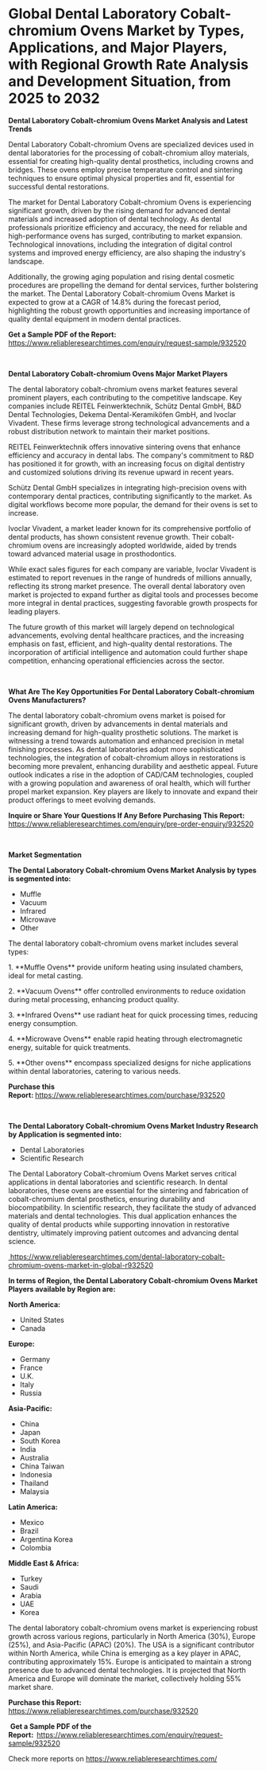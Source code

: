 <p><h1>Global Dental Laboratory Cobalt-chromium Ovens Market by Types, Applications, and Major Players, with Regional Growth Rate Analysis and Development Situation, from 2025 to 2032</h1></p><p><strong>Dental Laboratory Cobalt-chromium Ovens Market Analysis and Latest Trends</strong></p>
<p><p>Dental Laboratory Cobalt-chromium Ovens are specialized devices used in dental laboratories for the processing of cobalt-chromium alloy materials, essential for creating high-quality dental prosthetics, including crowns and bridges. These ovens employ precise temperature control and sintering techniques to ensure optimal physical properties and fit, essential for successful dental restorations.</p><p>The market for Dental Laboratory Cobalt-chromium Ovens is experiencing significant growth, driven by the rising demand for advanced dental materials and increased adoption of dental technology. As dental professionals prioritize efficiency and accuracy, the need for reliable and high-performance ovens has surged, contributing to market expansion. Technological innovations, including the integration of digital control systems and improved energy efficiency, are also shaping the industry's landscape.</p><p>Additionally, the growing aging population and rising dental cosmetic procedures are propelling the demand for dental services, further bolstering the market. The Dental Laboratory Cobalt-chromium Ovens Market is expected to grow at a CAGR of 14.8% during the forecast period, highlighting the robust growth opportunities and increasing importance of quality dental equipment in modern dental practices.</p></p>
<p><strong>Get a Sample PDF of the Report:&nbsp;</strong> <a href="https://www.reliableresearchtimes.com/enquiry/request-sample/932520?utm_campaign=3183&utm_medium=2&utm_source=Github&utm_content=ia&utm_term=24032025&utm_id=dental-laboratory-cobalt-chromium-ovens">https://www.reliableresearchtimes.com/enquiry/request-sample/932520</a></p>
<p>&nbsp;</p>
<p><strong>Dental Laboratory Cobalt-chromium Ovens Major Market Players</strong></p>
<p><p>The dental laboratory cobalt-chromium ovens market features several prominent players, each contributing to the competitive landscape. Key companies include REITEL Feinwerktechnik, Schütz Dental GmbH, B&D Dental Technologies, Dekema Dental-Keramiköfen GmbH, and Ivoclar Vivadent. These firms leverage strong technological advancements and a robust distribution network to maintain their market positions.</p><p>REITEL Feinwerktechnik offers innovative sintering ovens that enhance efficiency and accuracy in dental labs. The company's commitment to R&D has positioned it for growth, with an increasing focus on digital dentistry and customized solutions driving its revenue upward in recent years.</p><p>Schütz Dental GmbH specializes in integrating high-precision ovens with contemporary dental practices, contributing significantly to the market. As digital workflows become more popular, the demand for their ovens is set to increase.</p><p>Ivoclar Vivadent, a market leader known for its comprehensive portfolio of dental products, has shown consistent revenue growth. Their cobalt-chromium ovens are increasingly adopted worldwide, aided by trends toward advanced material usage in prosthodontics.</p><p>While exact sales figures for each company are variable, Ivoclar Vivadent is estimated to report revenues in the range of hundreds of millions annually, reflecting its strong market presence. The overall dental laboratory oven market is projected to expand further as digital tools and processes become more integral in dental practices, suggesting favorable growth prospects for leading players.</p><p>The future growth of this market will largely depend on technological advancements, evolving dental healthcare practices, and the increasing emphasis on fast, efficient, and high-quality dental restorations. The incorporation of artificial intelligence and automation could further shape competition, enhancing operational efficiencies across the sector.</p></p>
<p>&nbsp;</p>
<p><strong>What Are The Key Opportunities For Dental Laboratory Cobalt-chromium Ovens Manufacturers?</strong></p>
<p><p>The dental laboratory cobalt-chromium ovens market is poised for significant growth, driven by advancements in dental materials and increasing demand for high-quality prosthetic solutions. The market is witnessing a trend towards automation and enhanced precision in metal finishing processes. As dental laboratories adopt more sophisticated technologies, the integration of cobalt-chromium alloys in restorations is becoming more prevalent, enhancing durability and aesthetic appeal. Future outlook indicates a rise in the adoption of CAD/CAM technologies, coupled with a growing population and awareness of oral health, which will further propel market expansion. Key players are likely to innovate and expand their product offerings to meet evolving demands.</p></p>
<p><strong>Inquire or Share Your Questions If Any Before Purchasing This Report:</strong> <a href="https://www.reliableresearchtimes.com/enquiry/pre-order-enquiry/932520?utm_campaign=3183&utm_medium=2&utm_source=Github&utm_content=ia&utm_term=24032025&utm_id=dental-laboratory-cobalt-chromium-ovens">https://www.reliableresearchtimes.com/enquiry/pre-order-enquiry/932520</a></p>
<p>&nbsp;</p>
<p><strong>Market Segmentation</strong></p>
<p><strong>The Dental Laboratory Cobalt-chromium Ovens Market Analysis by types is segmented into:</strong></p>
<p><ul><li>Muffle</li><li>Vacuum</li><li>Infrared</li><li>Microwave</li><li>Other</li></ul></p>
<p><p>The dental laboratory cobalt-chromium ovens market includes several types: </p><p>1. **Muffle Ovens** provide uniform heating using insulated chambers, ideal for metal casting.</p><p>2. **Vacuum Ovens** offer controlled environments to reduce oxidation during metal processing, enhancing product quality.</p><p>3. **Infrared Ovens** use radiant heat for quick processing times, reducing energy consumption.</p><p>4. **Microwave Ovens** enable rapid heating through electromagnetic energy, suitable for quick treatments.</p><p>5. **Other ovens** encompass specialized designs for niche applications within dental laboratories, catering to various needs.</p></p>
<p><strong>Purchase this Report:&nbsp;</strong><a href="https://www.reliableresearchtimes.com/purchase/932520?utm_campaign=3183&utm_medium=2&utm_source=Github&utm_content=ia&utm_term=24032025&utm_id=dental-laboratory-cobalt-chromium-ovens">https://www.reliableresearchtimes.com/purchase/932520</a></p>
<p>&nbsp;</p>
<p><strong>The Dental Laboratory Cobalt-chromium Ovens Market Industry Research by Application is segmented into:</strong></p>
<p><ul><li>Dental Laboratories</li><li>Scientific Research</li></ul></p>
<p><p>The Dental Laboratory Cobalt-chromium Ovens Market serves critical applications in dental laboratories and scientific research. In dental laboratories, these ovens are essential for the sintering and fabrication of cobalt-chromium dental prosthetics, ensuring durability and biocompatibility. In scientific research, they facilitate the study of advanced materials and dental technologies. This dual application enhances the quality of dental products while supporting innovation in restorative dentistry, ultimately improving patient outcomes and advancing dental science.</p></p>
<p><a href="https://www.reliableresearchtimes.com/dental-laboratory-cobalt-chromium-ovens-market-in-global-r932520?utm_campaign=3183&utm_medium=2&utm_source=Github&utm_content=ia&utm_term=24032025&utm_id=dental-laboratory-cobalt-chromium-ovens">&nbsp;https://www.reliableresearchtimes.com/dental-laboratory-cobalt-chromium-ovens-market-in-global-r932520</a></p>
<p><strong>In terms of Region, the Dental Laboratory Cobalt-chromium Ovens Market Players available by Region are:</strong></p>
<p>
    <p> <strong> North America: </strong>
        <ul>
            <li>United States</li>
            <li>Canada</li>
        </ul>
        </p> 
    <p> <strong> Europe: </strong>
        <ul>
            <li>Germany</li>
            <li>France</li>
            <li>U.K.</li>
            <li>Italy</li>
            <li>Russia</li>
        </ul>
        </p> 
    <p> <strong> Asia-Pacific: </strong>
        <ul>
            <li>China</li>
            <li>Japan</li>
            <li>South Korea</li>
            <li>India</li>
            <li>Australia</li>
            <li>China Taiwan</li>
            <li>Indonesia</li>
            <li>Thailand</li>
            <li>Malaysia</li>
        </ul>
        </p> 
    <p> <strong> Latin America: </strong>
        <ul>
            <li>Mexico</li>
            <li>Brazil</li>
            <li>Argentina Korea</li>
            <li>Colombia</li>
        </ul>
        </p> 
    <p> <strong> Middle East & Africa: </strong>
        <ul>
            <li>Turkey</li>
            <li>Saudi</li>
            <li>Arabia</li>
            <li>UAE</li>
            <li>Korea</li>
        </ul>
    </p>
    </p>
<p><p>The dental laboratory cobalt-chromium ovens market is experiencing robust growth across various regions, particularly in North America (30%), Europe (25%), and Asia-Pacific (APAC) (20%). The USA is a significant contributor within North America, while China is emerging as a key player in APAC, contributing approximately 15%. Europe is anticipated to maintain a strong presence due to advanced dental technologies. It is projected that North America and Europe will dominate the market, collectively holding 55% market share.</p></p>
<p><strong>Purchase this Report: </strong><a href="https://www.reliableresearchtimes.com/purchase/932520?utm_campaign=3183&utm_medium=2&utm_source=Github&utm_content=ia&utm_term=24032025&utm_id=dental-laboratory-cobalt-chromium-ovens">https://www.reliableresearchtimes.com/purchase/932520</a></p>
<p>&nbsp;<strong>Get a Sample PDF of the Report:&nbsp;&nbsp;</strong><a href="https://www.reliableresearchtimes.com/enquiry/request-sample/932520?utm_campaign=3183&utm_medium=2&utm_source=Github&utm_content=ia&utm_term=24032025&utm_id=dental-laboratory-cobalt-chromium-ovens">https://www.reliableresearchtimes.com/enquiry/request-sample/932520</a></p>
<p><strong></strong></p>
<p>Check more reports on <a href="https://www.reliableresearchtimes.com/?utm_campaign=3183&utm_medium=2&utm_source=Github&utm_content=ia&utm_term=24032025&utm_id=dental-laboratory-cobalt-chromium-ovens">https://www.reliableresearchtimes.com/</a></p>